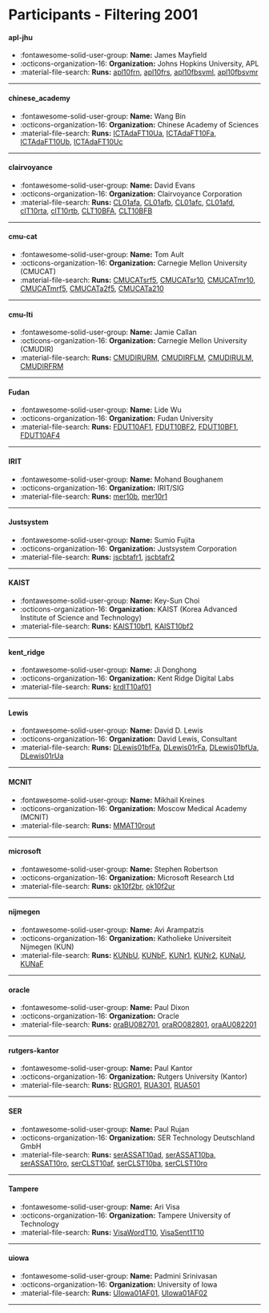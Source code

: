 # Participants - Filtering 2001 

#### apl-jhu
 - :fontawesome-solid-user-group: **Name:** James Mayfield
 - :octicons-organization-16: **Organization:** Johns Hopkins University, APL
 - :material-file-search: **Runs:** [apl10frn](./runs.md#apl10frn), [apl10frs](./runs.md#apl10frs), [apl10fbsvml](./runs.md#apl10fbsvml), [apl10fbsvmr](./runs.md#apl10fbsvmr) 

---
#### chinese_academy
 - :fontawesome-solid-user-group: **Name:** Wang Bin
 - :octicons-organization-16: **Organization:** Chinese Academy of Sciences
 - :material-file-search: **Runs:** [ICTAdaFT10Ua](./runs.md#ictadaft10ua), [ICTAdaFT10Fa](./runs.md#ictadaft10fa), [ICTAdaFT10Ub](./runs.md#ictadaft10ub), [ICTAdaFT10Uc](./runs.md#ictadaft10uc) 

---
#### clairvoyance
 - :fontawesome-solid-user-group: **Name:** David Evans
 - :octicons-organization-16: **Organization:** Clairvoyance Corporation
 - :material-file-search: **Runs:** [CL01afa](./runs.md#cl01afa), [CL01afb](./runs.md#cl01afb), [CL01afc](./runs.md#cl01afc), [CL01afd](./runs.md#cl01afd), [clT10rta](./runs.md#clt10rta), [clT10rtb](./runs.md#clt10rtb), [CLT10BFA](./runs.md#clt10bfa), [CLT10BFB](./runs.md#clt10bfb) 

---
#### cmu-cat
 - :fontawesome-solid-user-group: **Name:** Tom Ault
 - :octicons-organization-16: **Organization:** Carnegie Mellon University (CMUCAT)
 - :material-file-search: **Runs:** [CMUCATsrf5](./runs.md#cmucatsrf5), [CMUCATsr10](./runs.md#cmucatsr10), [CMUCATmr10](./runs.md#cmucatmr10), [CMUCATmrf5](./runs.md#cmucatmrf5), [CMUCATa2f5](./runs.md#cmucata2f5), [CMUCATa210](./runs.md#cmucata210) 

---
#### cmu-lti
 - :fontawesome-solid-user-group: **Name:** Jamie Callan
 - :octicons-organization-16: **Organization:** Carnegie Mellon University (CMUDIR)
 - :material-file-search: **Runs:** [CMUDIRURM](./runs.md#cmudirurm), [CMUDIRFLM](./runs.md#cmudirflm), [CMUDIRULM](./runs.md#cmudirulm), [CMUDIRFRM](./runs.md#cmudirfrm) 

---
#### Fudan
 - :fontawesome-solid-user-group: **Name:** Lide Wu
 - :octicons-organization-16: **Organization:** Fudan University
 - :material-file-search: **Runs:** [FDUT10AF1](./runs.md#fdut10af1), [FDUT10BF2](./runs.md#fdut10bf2), [FDUT10BF1](./runs.md#fdut10bf1), [FDUT10AF4](./runs.md#fdut10af4) 

---
#### IRIT
 - :fontawesome-solid-user-group: **Name:** Mohand Boughanem
 - :octicons-organization-16: **Organization:** IRIT/SIG
 - :material-file-search: **Runs:** [mer10b](./runs.md#mer10b), [mer10r1](./runs.md#mer10r1) 

---
#### Justsystem
 - :fontawesome-solid-user-group: **Name:** Sumio Fujita
 - :octicons-organization-16: **Organization:** Justsystem Corporation
 - :material-file-search: **Runs:** [jscbtafr1](./runs.md#jscbtafr1), [jscbtafr2](./runs.md#jscbtafr2) 

---
#### KAIST
 - :fontawesome-solid-user-group: **Name:** Key-Sun Choi
 - :octicons-organization-16: **Organization:** KAIST (Korea Advanced Institute of Science and Technology)
 - :material-file-search: **Runs:** [KAIST10bf1](./runs.md#kaist10bf1), [KAIST10bf2](./runs.md#kaist10bf2) 

---
#### kent_ridge
 - :fontawesome-solid-user-group: **Name:** Ji Donghong
 - :octicons-organization-16: **Organization:** Kent Ridge Digital Labs
 - :material-file-search: **Runs:** [krdlT10af01](./runs.md#krdlt10af01) 

---
#### Lewis
 - :fontawesome-solid-user-group: **Name:** David D. Lewis
 - :octicons-organization-16: **Organization:** David Lewis, Consultant
 - :material-file-search: **Runs:** [DLewis01bfFa](./runs.md#dlewis01bffa), [DLewis01rFa](./runs.md#dlewis01rfa), [DLewis01bfUa](./runs.md#dlewis01bfua), [DLewis01rUa](./runs.md#dlewis01rua) 

---
#### MCNIT
 - :fontawesome-solid-user-group: **Name:** Mikhail Kreines
 - :octicons-organization-16: **Organization:** Moscow Medical Academy (MCNIT)
 - :material-file-search: **Runs:** [MMAT10rout](./runs.md#mmat10rout) 

---
#### microsoft
 - :fontawesome-solid-user-group: **Name:** Stephen Robertson
 - :octicons-organization-16: **Organization:** Microsoft Research Ltd
 - :material-file-search: **Runs:** [ok10f2br](./runs.md#ok10f2br), [ok10f2ur](./runs.md#ok10f2ur) 

---
#### nijmegen
 - :fontawesome-solid-user-group: **Name:** Avi Arampatzis
 - :octicons-organization-16: **Organization:** Katholieke Universiteit Nijmegen (KUN)
 - :material-file-search: **Runs:** [KUNbU](./runs.md#kunbu), [KUNbF](./runs.md#kunbf), [KUNr1](./runs.md#kunr1), [KUNr2](./runs.md#kunr2), [KUNaU](./runs.md#kunau), [KUNaF](./runs.md#kunaf) 

---
#### oracle
 - :fontawesome-solid-user-group: **Name:** Paul Dixon
 - :octicons-organization-16: **Organization:** Oracle
 - :material-file-search: **Runs:** [oraBU082701](./runs.md#orabu082701), [oraRO082801](./runs.md#oraro082801), [oraAU082201](./runs.md#oraau082201) 

---
#### rutgers-kantor
 - :fontawesome-solid-user-group: **Name:** Paul Kantor
 - :octicons-organization-16: **Organization:** Rutgers University (Kantor)
 - :material-file-search: **Runs:** [RUGR01](./runs.md#rugr01), [RUA301](./runs.md#rua301), [RUA501](./runs.md#rua501) 

---
#### SER
 - :fontawesome-solid-user-group: **Name:** Paul Rujan
 - :octicons-organization-16: **Organization:** SER Technology Deutschland GmbH
 - :material-file-search: **Runs:** [serASSAT10ad](./runs.md#serassat10ad), [serASSAT10ba](./runs.md#serassat10ba), [serASSAT10ro](./runs.md#serassat10ro), [serCLST10af](./runs.md#serclst10af), [serCLST10ba](./runs.md#serclst10ba), [serCLST10ro](./runs.md#serclst10ro) 

---
#### Tampere
 - :fontawesome-solid-user-group: **Name:** Ari Visa
 - :octicons-organization-16: **Organization:** Tampere University of Technology
 - :material-file-search: **Runs:** [VisaWordT10](./runs.md#visawordt10), [VisaSent1T10](./runs.md#visasent1t10) 

---
#### uiowa
 - :fontawesome-solid-user-group: **Name:** Padmini Srinivasan
 - :octicons-organization-16: **Organization:** University of Iowa
 - :material-file-search: **Runs:** [UIowa01AF01](./runs.md#uiowa01af01), [UIowa01AF02](./runs.md#uiowa01af02) 

---
